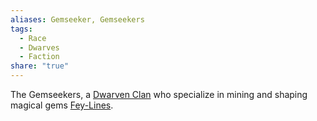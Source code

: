 ```yaml
---
aliases: Gemseeker, Gemseekers
tags:
  - Race
  - Dwarves
  - Faction
share: "true"
---
```


The Gemseekers, a [Dwarven Clan](./Dwarven%20Clans.md) who specialize in mining and shaping magical gems [Fey-Lines](../../History%20&%20Lore/Legends/Fey-Lines.md).